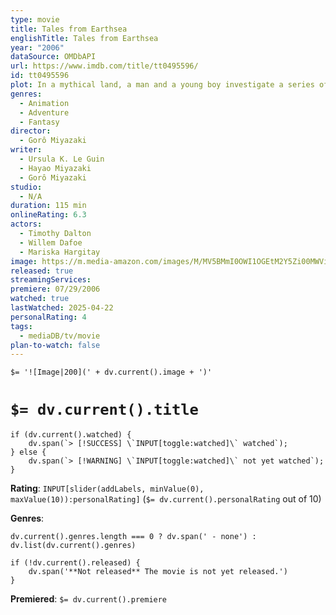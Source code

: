 ```yaml
---
type: movie
title: Tales from Earthsea
englishTitle: Tales from Earthsea
year: "2006"
dataSource: OMDbAPI
url: https://www.imdb.com/title/tt0495596/
id: tt0495596
plot: In a mythical land, a man and a young boy investigate a series of unusual occurrences.
genres:
  - Animation
  - Adventure
  - Fantasy
director:
  - Gorô Miyazaki
writer:
  - Ursula K. Le Guin
  - Hayao Miyazaki
  - Gorô Miyazaki
studio:
  - N/A
duration: 115 min
onlineRating: 6.3
actors:
  - Timothy Dalton
  - Willem Dafoe
  - Mariska Hargitay
image: https://m.media-amazon.com/images/M/MV5BMmI0OWI1OGEtM2Y5Zi00MWViLWE5ZjctMDNlNGE1OWJiZTU1XkEyXkFqcGc@._V1_SX300.jpg
released: true
streamingServices:
premiere: 07/29/2006
watched: true
lastWatched: 2025-04-22
personalRating: 4
tags:
  - mediaDB/tv/movie
plan-to-watch: false
---
```

`$= '![Image|200](' + dv.current().image + ')'`
# `$= dv.current().title`

```dataviewjs
if (dv.current().watched) {
	dv.span(`> [!SUCCESS] \`INPUT[toggle:watched]\` watched`);
} else {
	dv.span(`> [!WARNING] \`INPUT[toggle:watched]\` not yet watched`);
}
```

**Rating**:  `INPUT[slider(addLabels, minValue(0), maxValue(10)):personalRating]` (`$= dv.current().personalRating` out of 10)

**Genres**:
```dataviewjs
dv.current().genres.length === 0 ? dv.span(' - none') : dv.list(dv.current().genres)
```

```dataviewjs
if (!dv.current().released) {
	dv.span('**Not released** The movie is not yet released.')
}
```
**Premiered**: `$= dv.current().premiere`
